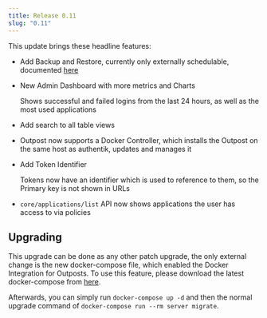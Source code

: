 ```yaml
---
title: Release 0.11
slug: "0.11"
---
```


This update brings these headline features:

- Add Backup and Restore, currently only externally schedulable, documented [here](../maintenance/backups/index.md)
- New Admin Dashboard with more metrics and Charts

    Shows successful and failed logins from the last 24 hours, as well as the most used applications

- Add search to all table views
- Outpost now supports a Docker Controller, which installs the Outpost on the same host as authentik, updates and manages it
- Add Token Identifier

    Tokens now have an identifier which is used to reference to them, so the Primary key is not shown in URLs

- `core/applications/list` API now shows applications the user has access to via policies

## Upgrading

This upgrade can be done as any other patch upgrade, the only external change is the new docker-compose file, which enabled the Docker Integration for Outposts. To use this feature, please download the latest docker-compose from [here](https://goauthentik.io/docker-compose.yml).

Afterwards, you can simply run `docker-compose up -d` and then the normal upgrade command of `docker-compose run --rm server migrate`.
